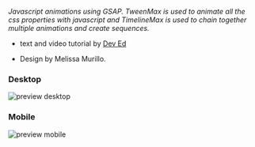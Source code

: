 _Javascript animations using GSAP. TweenMax is used to animate all the css properties with javascript and TimelineMax is used to chain together multiple animations and create sequences._

* text and video tutorial by [Dev Ed](https://www.youtube.com/watch?v=AKmoccuRiN4)

* Design by Melissa Murillo.

### Desktop

![preview desktop](https://imagizer.imageshack.com/img921/1150/p1s2Ri.jpg)


### Mobile

![preview mobile](https://imagizer.imageshack.com/img921/5125/H7jK3u.jpg)


